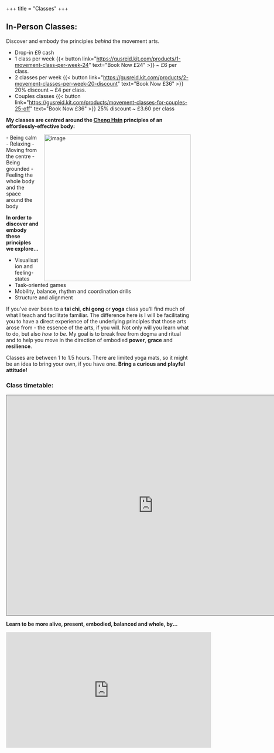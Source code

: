 +++
title = "Classes"
+++


## In-Person Classes: 
Discover and embody the principles *behind* the movement arts. 
- Drop-in £9 cash
- 1 class per week {{< button link="https://gusreid.kit.com/products/1-movement-class-per-week-24" text="Book Now £24" >}} ~ £6 per class.
- 2 classes per week {{< button link="https://gusreid.kit.com/products/2-movement-classes-per-week-20-discount" text="Book Now £36" >}} 20% discount ~ £4 per class.
- Couples classes {{< button link="https://gusreid.kit.com/products/movement-classes-for-couples-25-off" text="Book Now £36" >}} 25% discount ~ £3.60 per class
  
**My classes are centred around the [Cheng Hsin](https://chenghsin.com/) principles of an effortlessly-effective body:**
<div class="article__head" style="">
    <img src="/images/couldrenclass.jpg" alt="image" height="400px" width="400px" style="float: right; margin-left: 15px;">
</div>
- Being calm
- Relaxing
- Moving from the centre
- Being grounded
- Feeling the whole body and the space around the body

**In order to discover and embody these principles we explore...**
- Visualisation and feeling-states
- Task-oriented games
- Mobility, balance, rhythm and coordination drills
- Structure and alignment

If you've ever been to a **tai chi**, **chi gong** or **yoga** class you'll find much of what I teach and facilitate familiar. The difference here is I will be facilitating you to have a direct experience of the underlying principles that those arts arose from - the essence of the arts, if you will. Not only will you learn what to do, but also *how to be*. My goal is to break free from dogma and ritual and to help you move in the direction of embodied **power**, **grace** and **resilience**. 

Classes are between 1 to 1.5 hours.
There are limited yoga mats, so it might be an idea to bring your own, if you have one. 
**Bring a curious and playful attitude!**
### Class timetable:
<div class="post-video">
  <div class="post-video__wrap">
   <iframe src="https://calendar.google.com/calendar/embed?height=600&wkst=1&bgcolor=%23fd7b33&ctz=Europe%2FLondon&showPrint=0&showTitle=0&src=Z3VzdG9qaWppamlAZ21haWwuY29t&src=YWRkcmVzc2Jvb2sjY29udGFjdHNAZ3JvdXAudi5jYWxlbmRhci5nb29nbGUuY29t&src=YTExYWYyZWZlZWMzOTkxMGJlY2EzODUxZTMzZDU4Yjc1MGE3Njk1MGQzMjA1ZjQ0MjE2NTZlMmEyMGRkYzhmZkBncm91cC5jYWxlbmRhci5nb29nbGUuY29t&color=%237CB342&color=%23F6BF26&color=%23F09300" style="border:solid 1px #777" width="800" height="600" frameborder="0" scrolling="no"></iframe>
  </div>
</div>


**Learn to be more alive, present, embodied, balanced and whole, by...**

<iframe width="560" height="315" src="https://www.youtube.com/embed/bZr7jFNkBz0?si=Uxc1CQXQgf_n-NrY" title="YouTube video player" frameborder="0" allow="accelerometer; autoplay; clipboard-write; encrypted-media; gyroscope; picture-in-picture; web-share" allowfullscreen></iframe>








